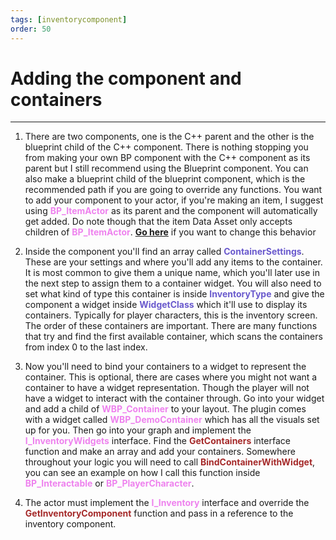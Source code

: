```yaml
---
tags: [inventorycomponent]
order: 50
---
```


# Adding the component and containers

---
1. There are two components, one is the C++ parent and the other is the blueprint child of the C++ component. There is nothing stopping you from making your own BP component with the C++ component as its parent but I still recommend using the Blueprint component. You can also make a blueprint child of the blueprint component, which is the recommended path if you are going to override any functions.
You want to add your component to your actor, if you're making an item, I suggest using <span style="color:violet">**BP_ItemActor**</span>  as its parent and the component will automatically get added. Do note though that the item Data Asset only accepts children of <span style="color:violet">**BP_ItemActor**</span>. **[Go here](https://inventoryframework.github.io/classes-and-settings/da_coreitem/#changing-the-physical-actor-class)** if you want to change this behavior

2. Inside the component you'll find an array called <span style="color:slateblue">**ContainerSettings**</span>. These are your settings and where you'll add any items to the container. It is most common to give them a unique name, which you'll later use in the next step to assign them to a container widget.
You will also need to set what kind of type this container is inside <span style="color:slateblue">**InventoryType**</span> and give the component a widget inside <span style="color:slateblue">**WidgetClass**</span> which it'll use to display its containers. Typically for player characters, this is the inventory screen.
The order of these containers are important. There are many functions that try and find the first available container, which scans the containers from index 0 to the last index.

3. Now you'll need to bind your containers to a widget to represent the container. This is optional, there are cases where you might not want a container to have a widget representation. Though the player will not have a widget to interact with the container through.
Go into your widget and add a child of <span style="color:violet">**WBP_Container**</span> to your layout. The plugin comes with a widget called <span style="color:violet">**WBP_DemoContainer**</span> which has all the visuals set up for you. Then go into your graph and implement the <span style="color:violet">**I_InventoryWidgets**</span> interface. Find the <span style="color:brown">**GetContainers**</span> interface function and make an array and add your containers.
Somewhere throughout your logic you will need to call <span style="color:brown">**BindContainerWithWidget**</span>, you can see an example on how I call this function inside <span style="color:violet">**BP_Interactable**</span> or <span style="color:violet">**BP_PlayerCharacter**</span>.

4. The actor must implement the <span style="color:violet">**I_Inventory**</span> interface and override the <span style="color:brown">**GetInventoryComponent**</span> function and pass in a reference to the inventory component.
